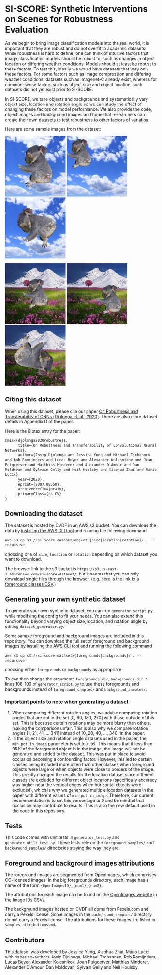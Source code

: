 # SI-SCORE: Synthetic Interventions on Scenes for Robustness Evaluation

As we begin to bring image classification models into the real world, it is important that they are robust and do not overfit to academic datasets. While robustness is hard to define, one can think of intuitive factors that image classification models should be robust to, such as changes in object location or differing weather conditions. Models should at least be robust to these factors. To test this, ideally we would have datasets that vary only these factors. For some factors such as image compression and differing weather conditions, datasets such as Imagenet-C already exist, whereas for common-sense factors such as object size and object location, such datasets did not yet exist prior to SI-SCORE.

In SI-SCORE, we take objects and backgrounds and systematically vary object size, location and rotation angle so we can study the effect of changing these factors on model performance. We also provide the code, object images and background images and hope that researchers can create their own datasets to test robustness to other factors of variation.

Here are some sample images from the dataset:

<img src="sample_images/demo_img_koala_default_big_2.jpg" width="200"> <img src="sample_images/demo_img_koala_loc_23_2.jpg" width="200"> <img src="sample_images/demo_img_koala_rotate_50_2.jpg" width="200">

<img src="sample_images/demo_img_koala_default.jpg" width="200"> <img src="sample_images/demo_img_koala_loc_76.jpg" width="200"> <img src="sample_images/demo_img_koala_rotate_230.jpg" width="200">

## Citing this dataset
When using this dataset, please cite our paper [On Robustness and Transferability of CNNs (Djolonga et. al., 2020)](https://arxiv.org/abs/2007.08558). There are also more dataset details in Appendix D of the paper. 

Here is the Bibtex entry for the paper:
```
@misc{djolonga2020robustness,
      title={On Robustness and Transferability of Convolutional Neural Networks}, 
      author={Josip Djolonga and Jessica Yung and Michael Tschannen and Rob Romijnders and Lucas Beyer and Alexander Kolesnikov and Joan Puigcerver and Matthias Minderer and Alexander D'Amour and Dan Moldovan and Sylvain Gelly and Neil Houlsby and Xiaohua Zhai and Mario Lucic},
      year={2020},
      eprint={2007.08558},
      archivePrefix={arXiv},
      primaryClass={cs.CV}
}
```

## Downloading the dataset
The dataset is hosted by CVDF in an AWS s3 bucket. You can download the data by [installing the AWS CLI tool](https://docs.aws.amazon.com/cli/latest/userguide/install-cliv2.html) and running the following command
```
aws s3 cp s3://si-score-dataset/object_{size|location|rotation}/ . --recursive 
```
choosing one of `size`, `location` or `rotation` depending on which dataset you want to download.

The browser link to the s3 bucket is `https://s3.us-east-1.amazonaws.com/si-score-dataset/`, but it seems that you can only download single files through the browser. (e.g. [here is the link to a foreground classes CSV](https://s3.us-east-1.amazonaws.com/si-score-dataset/object_location/foreground_classes.csv).)

## Generating your own synthetic dataset
To generate your own synthetic dataset, you can run `generator_script.py` while modifying the config to fit your needs. You can also extend this functionality beyond varying object size, location, and rotation angle by editing `dataset_generator.py`.

Some sample foreground and background images are included in this repository. You can download the full set of foreground and background images by [installing the AWS CLI tool](https://docs.aws.amazon.com/cli/latest/userguide/install-cliv2.html) and running the following command
```
aws s3 cp s3://si-score-dataset/{foregrounds|backgrounds}/ . --recursive 
```
choosing either `foregrounds` or `backgrounds` as appropriate.

To can then change the arguments `foregrounds_dir`, `backgrounds_dir` in lines 108-109 of `generator_script.py` to use these foregrounds and backgrounds instead of `foreground_samples/` and `background_samples/`.

### Important points to note when generating a dataset


1. When comparing different rotation angles, we advise comparing rotation angles that are not in the set [0, 90, 180, 270] with those outside of this set. This is because certain rotations may be more blurry than others, making the comparison unfair. This is also why we compare rotation angles [1, 21, 41, ... 341] instead of [0, 20, 40, ..., 340] in the paper.
2. In the object size and rotation angle datasets used in the paper, the `min_pct_in_image` parameter is set to `0.95`. This means that if less than 95% of the foreground object is in the image, the image will not be generated and added to the dataset. This was put in place to avoid occlusion becoming a confounding factor. However, this led to certain classes being included more often than other classes when foreground objects were large or when objects were close to borders of the image. This greatly changed the results for the location dataset since different classes are excluded for different object locations (specifically accuracy was higher near the vertical edges when horizontal objects were excluded), which is why we generated multiple location datasets in the paper with different values of `min_pct_in_image`. Therefore, our current recommendation is to set this percentage to 0 and be mindful that occlusion may contribute to results. This is also the new default used in the code in this repository.

## Tests

This code comes with unit tests in `generator_test.py` and `generator_utils_test.py`. These tests rely on the `foreground_samples/` and `background_samples/` directories staying the way they are.

## Foreground and background images attributions

The foreground images are segmented from OpenImages, which comprises CC-licensed images. In the big foregrounds directory, each image has a name of the form `{OpenImagesID}_{num1}_{num2}`.

The attributions for each image can be found on the [OpenImages website](https://storage.googleapis.com/openimages/web/download.html) in the Image IDs CSVs.

The background images hosted on CVDF all come from Pexels.com and carry a Pexels license. Some images in the `background_samples/` directory do not carry a Pexels license. The attributions for these images are listed in `samples_attributions.md`.

## Contributors
This dataset was developed by Jessica Yung, Xiaohua Zhai, Mario Lucic with paper co-authors Josip Djolonga, Michael Tschannen, Rob Romijnders, Lucas Beyer, Alexander Kolesnikov, Joan Puigcerver, Matthias Minderer, Alexander D'Amour, Dan Moldovan, Sylvain Gelly and Neil Houlsby.

